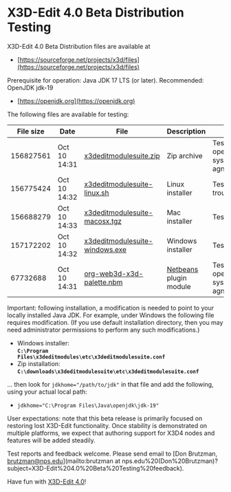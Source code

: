 # X3D-Edit 4.0 Beta Distribution Testing

X3D-Edit 4.0 Beta Distribution files are available at

* [https://sourceforge.net/projects/x3d/files](https://sourceforge.net/projects/x3d/files)

Prerequisite for operation: Java JDK 17 LTS (or later).  Recommended: OpenJDK jdk-19

* [https://openjdk.org](https://openjdk.org)

The following files are available for testing:

File size | Date         | File                                                                                                        | Description       | Status
--------- | ------------ | ----------------------------------------------------------------------------------------------------------- | ----------------- | ------
156827561 | Oct 10 14:31 | [x3deditmodulesuite.zip](https://sourceforge.net/projects/x3d/files/x3deditmodulesuite.zip)                 | Zip archive       | Tested sat, operating system agnostic
156775424 | Oct 10 14:32 | [x3deditmodulesuite-linux.sh](https://sourceforge.net/projects/x3d/files/x3deditmodulesuite-linux.sh)       | Linux installer   | Tested unsat, troubleshooting
156688279 | Oct 10 14:33 | [x3deditmodulesuite-macosx.tgz](https://sourceforge.net/projects/x3d/files/x3deditmodulesuite-macosx.tgz)   | Mac installer     | Tested sat
157172202 | Oct 10 14:32 | [x3deditmodulesuite-windows.exe](https://sourceforge.net/projects/x3d/files/x3deditmodulesuite-windows.exe) | Windows installer | Tested sat
 67732688 | Oct 10 14:31 | [org-web3d-x3d-palette.nbm](https://sourceforge.net/projects/x3d/files/org-web3d-x3d-palette.nbm)           | [Netbeans](https://netbeans.org) plugin module | Tested sat, operating system agnostic

Important: following installation, a modification is needed to point to your locally installed Java JDK.
For example, under Windows the following file requires modification.  (If you use default installation directory, 
then you may need administrator permissions to perform any such modifications.)

* Windows installer: <br /><b><code>C:\Program Files\x3deditmodules\etc\x3deditmodulesuite.conf</code></b>
* Zip installation:  <br /><b><code>C:\downloads\x3deditmodulesuite\etc\x3deditmodulesuite.conf</code></b>

... then look for <code>jdkhome="/path/to/jdk"</code> in that file and add the following, using your actual local path:

* <code>jdkhome="C:\Program Files\Java\openjdk\jdk-19"</code>

User expectations: note that this beta release is primarily focused on restoring lost X3D-Edit functionality.
Once stability is demonstrated on multiple platforms, we expect that authoring support for 
X3D4 nodes and features will be added steadily.

Test reports and feedback welcome.  Please send email to
[Don Brutzman, brutzman@nps.edu](mailto:brutzman at nps.edu%20(Don%20Brutzman)?subject=X3D-Edit%204.0%20Beta%20Testing%20feedback).

Have fun with [X3D-Edit 4.0](https://savage.nps.edu/X3D-Edit)!
